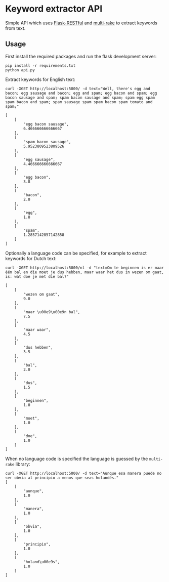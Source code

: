 # Keyword extractor API

Simple API which uses [Flask-RESTful](https://flask-restful.readthedocs.io/en/latest/) 
and [multi-rake](https://github.com/vgrabovets/multi_rake) to extract keywords from 
text.

## Usage

First install the required packages and run the flask development server:

    pip install -r requirements.txt
    python api.py

Extract keywords for English text:

    curl -XGET http://localhost:5000/ -d text="Well, there's egg and bacon; egg sausage and bacon; egg and spam; egg bacon and spam; egg bacon sausage and spam; spam bacon sausage and spam; spam egg spam spam bacon and spam; spam sausage spam spam bacon spam tomato and spam;"

    [
        [
            "egg bacon sausage",
            6.466666666666667
        ],
        [
            "spam bacon sausage",
            5.9523809523809526
        ],
        [
            "egg sausage",
            4.466666666666667
        ],
        [
            "egg bacon",
            3.8
        ],
        [
            "bacon",
            2.0
        ],
        [
            "egg",
            1.8
        ],
        [
            "spam",
            1.2857142857142858
        ]
    ]

Optionally a language code can be specified, for example to extract keywords for Dutch text:

    curl -XGET http://localhost:5000/nl -d "text=Om te beginnen is er maar één bal en die moet je dus hebben, maar waar het dus in wezen om gaat, is: wat doe je met die bal?"

    [
        [
            "wezen om gaat",
            9.0
        ],
        [
            "maar \u00e9\u00e9n bal",
            7.5
        ],
        [
            "maar waar",
            4.5
        ],
        [
            "dus hebben",
            3.5
        ],
        [
            "bal",
            2.0
        ],
        [
            "dus",
            1.5
        ],
        [
            "beginnen",
            1.0
        ],
        [
            "moet",
            1.0
        ],
        [
            "doe",
            1.0
        ]
    ]

When no language code is specified the language is guessed by the `multi-rake` library:

    curl -XGET http://localhost:5000/ -d text="Aunque esa manera puede no ser obvia al principio a menos que seas holandés."
    [
        [
            "aunque",
            1.0
        ],
        [
            "manera",
            1.0
        ],
        [
            "obvia",
            1.0
        ],
        [
            "principio",
            1.0
        ],
        [
            "holand\u00e9s",
            1.0
        ]
    ]
